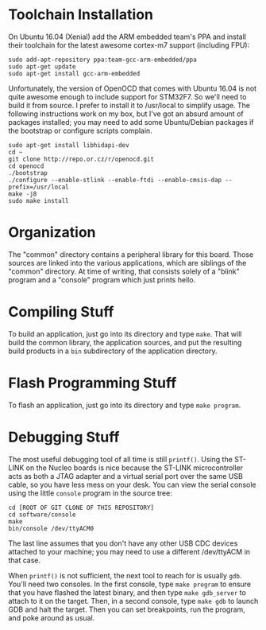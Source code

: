 # Toolchain Installation

On Ubuntu 16.04 (Xenial) add the ARM embedded team's PPA and install
their toolchain for the latest awesome cortex-m7 support (including FPU):
```
sudo add-apt-repository ppa:team-gcc-arm-embedded/ppa
sudo apt-get update
sudo apt-get install gcc-arm-embedded
```

Unfortunately, the version of OpenOCD that comes with Ubuntu 16.04 is not
quite awesome enough to include support for STM32F7. So we'll need to build
it from source. I prefer to install it to /usr/local to simplify usage. The
following instructions work on my box, but I've got an absurd amount of
packages installed; you may need to add some Ubuntu/Debian packages if the
bootstrap or configure scripts complain.

```
sudo apt-get install libhidapi-dev
cd ~
git clone http://repo.or.cz/r/openocd.git
cd openocd
./bootstrap
./configure --enable-stlink --enable-ftdi --enable-cmsis-dap --prefix=/usr/local
make -j8
sudo make install
```

# Organization

The "common" directory contains a peripheral library for this board. Those
sources are linked into the various applications, which are siblings of the
"common" directory. At time of writing, that consists solely of a "blink"
program and a "console" program which just prints hello.

# Compiling Stuff

To build an application, just go into its directory and type `make`. That will
build the common library, the application sources, and put the resulting
build products in a `bin` subdirectory of the application directory.

# Flash Programming Stuff

To flash an application, just go into its directory and type `make program`.

# Debugging Stuff

The most useful debugging tool of all time is still `printf()`. Using the
ST-LINK on the Nucleo boards is nice because the ST-LINK microcontroller
acts as both a JTAG adapter and a virtual serial port over the same USB cable,
so you have less mess on your desk. You can view the serial console using
the little `console` program in the source tree:

```
cd [ROOT OF GIT CLONE OF THIS REPOSITORY]
cd software/console
make
bin/console /dev/ttyACM0
```

The last line assumes that you don't have any other USB CDC devices attached
to your machine; you may need to use a different /dev/ttyACM in that case.

When `printf()` is not sufficient, the next tool to reach for is usually `gdb`.
You'll need two consoles. In the first console, type `make program` to ensure
that you have flashed the latest binary, and then type `make gdb_server` to
attach to it on the target. Then, in a second console, type `make gdb` to
launch GDB and halt the target. Then you can set breakpoints, run the program,
and poke around as usual.
